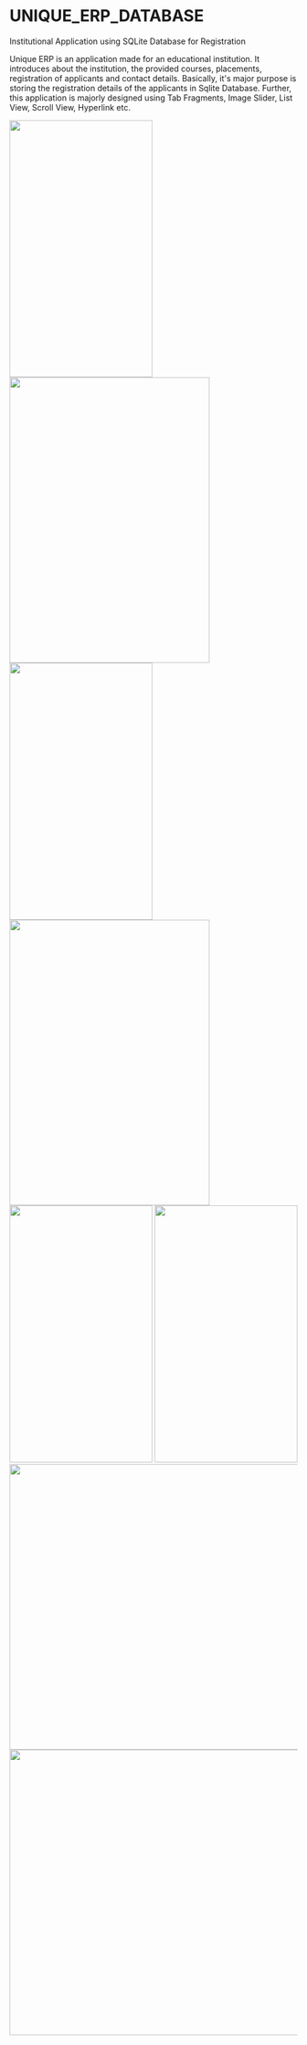 # UNIQUE_ERP_DATABASE
Institutional Application using SQLite Database for Registration


Unique ERP is an application made for an educational institution. It introduces about the institution, the provided courses, placements, registration of applicants and  contact details. Basically, it's major purpose is  storing the registration details of the applicants in Sqlite Database. Further, this application is majorly designed using Tab Fragments, Image Slider, List View, Scroll View, Hyperlink etc.




<img src="https://user-images.githubusercontent.com/88586411/129014455-fdbe693e-4350-42e3-9087-ba7137afd870.jpeg" width="250" height="450" />
<img src="https://user-images.githubusercontent.com/88586411/129014467-22f5d823-c638-44c3-875e-8a9e44955fad.jpeg" width="350" height="500" />
<img src="https://user-images.githubusercontent.com/88586411/129014486-800a18a6-55af-44fc-87df-14defb3caafe.jpeg" width="250" height="450" />
<img src="https://user-images.githubusercontent.com/88586411/129014503-4886e4fc-d756-4f65-b39a-59a426e37933.jpeg" width="350" height="500" />
<img src="https://user-images.githubusercontent.com/88586411/129014519-f4476c4f-dacb-4ce6-a125-394fb9905902.jpeg" width="250" height="450" />
<img src="https://user-images.githubusercontent.com/88586411/129014537-1ddd65cf-28a6-4872-aff2-bcdefeab7491.jpeg" width="250" height="450" />
<img src="https://user-images.githubusercontent.com/88586411/129014568-06487835-aa5a-440d-bf85-8c10125cc033.jpeg" width="800" height="500" />
<img src="https://user-images.githubusercontent.com/88586411/129014588-9a0b877c-27c6-46bd-9b0d-aa506d53328c.jpeg" width="800" height="500" />


